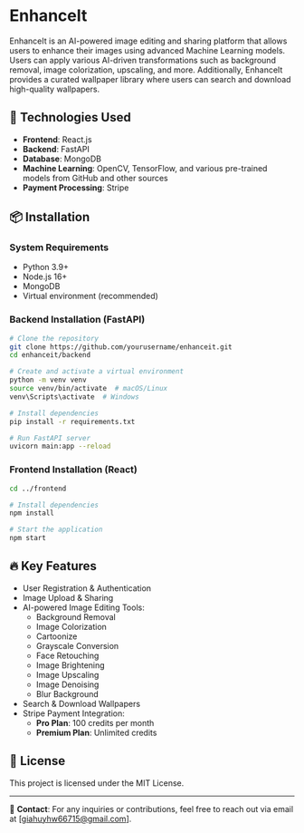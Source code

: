 # EnhanceIt

EnhanceIt is an AI-powered image editing and sharing platform that allows users to enhance their images using advanced Machine Learning models. Users can apply various AI-driven transformations such as background removal, image colorization, upscaling, and more. Additionally, EnhanceIt provides a curated wallpaper library where users can search and download high-quality wallpapers.

## 🚀 Technologies Used

-   **Frontend**: React.js
-   **Backend**: FastAPI
-   **Database**: MongoDB
-   **Machine Learning**: OpenCV, TensorFlow, and various pre-trained models from GitHub and other sources
-   **Payment Processing**: Stripe

## 📦 Installation

### System Requirements

-   Python 3.9+
-   Node.js 16+
-   MongoDB
-   Virtual environment (recommended)

### Backend Installation (FastAPI)

```bash
# Clone the repository
git clone https://github.com/yourusername/enhanceit.git
cd enhanceit/backend

# Create and activate a virtual environment
python -m venv venv
source venv/bin/activate  # macOS/Linux
venv\Scripts\activate  # Windows

# Install dependencies
pip install -r requirements.txt

# Run FastAPI server
uvicorn main:app --reload
```

### Frontend Installation (React)

```bash
cd ../frontend

# Install dependencies
npm install

# Start the application
npm start
```

## 🔥 Key Features

-   User Registration & Authentication
-   Image Upload & Sharing
-   AI-powered Image Editing Tools:
    -   Background Removal
    -   Image Colorization
    -   Cartoonize
    -   Grayscale Conversion
    -   Face Retouching
    -   Image Brightening
    -   Image Upscaling
    -   Image Denoising
    -   Blur Background
-   Search & Download Wallpapers
-   Stripe Payment Integration:
    -   **Pro Plan**: 100 credits per month
    -   **Premium Plan**: Unlimited credits

## 📜 License

This project is licensed under the MIT License.

---

📧 **Contact**: For any inquiries or contributions, feel free to reach out via email at [giahuyhw66715@gmail.com].
